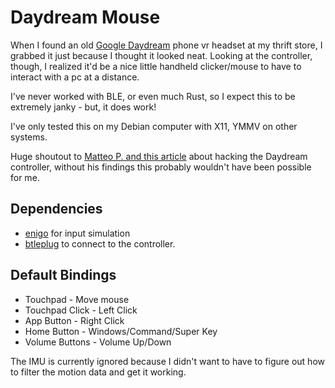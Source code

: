 # Daydream Mouse

When I found an old [Google Daydream](https://en.wikipedia.org/wiki/Google_Daydream) phone vr headset at my thrift store, I grabbed it just because I thought it looked neat. Looking at the controller, though, I realized it'd be a nice little handheld clicker/mouse to have to interact with a pc at a distance.

I've never worked with BLE, or even much Rust, so I expect this to be extremely janky - but, it does work!

I've only tested this on my Debian computer with X11, YMMV on other systems.

Huge shoutout to [Matteo P. and this article](https://medium.com/hackernoon/how-i-hacked-google-daydream-controller-c4619ef318e4) about hacking the Daydream controller, without his findings this probably wouldn't have been possible for me.

## Dependencies
- [enigo](https://github.com/enigo-rs/enigo/tree/main) for input simulation
- [btleplug](https://github.com/deviceplug/btleplug/tree/master) to connect to the controller.

## Default Bindings
- Touchpad - Move mouse
- Touchpad Click - Left Click
- App Button - Right Click
- Home Button - Windows/Command/Super Key
- Volume Buttons - Volume Up/Down

The IMU is currently ignored because I didn't want to have to figure out how to filter the motion data and get it working.